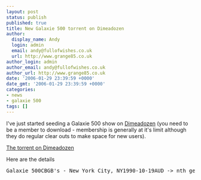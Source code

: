 ```yaml
---
layout: post
status: publish
published: true
title: New Galaxie 500 torrent on Dimeadozen
author:
  display_name: Andy
  login: admin
  email: andy@fullofwishes.co.uk
  url: http://www.grange85.co.uk
author_login: admin
author_email: andy@fullofwishes.co.uk
author_url: http://www.grange85.co.uk
date: '2006-01-29 23:39:59 +0000'
date_gmt: '2006-01-29 23:39:59 +0000'
categories:
- news
- galaxie 500
tags: []
---
```

<p>I've just started seeding a Galaxie 500 show on <a href="http://www.dimeadozen.org">Dimeadozen</a> (you need to be a member to download - membership is generally at it's limit although they do regular clear outs to make space for new users).</p>
<p>
<p><a href="http://www.dimeadozen.org/torrents-details.php?id=80367">The torrent on Dimeadozen</a></p>
<p>Here are the details</p>
<pre>Galaxie 500CBGB's - New York City, NY1990-10-19AUD -> nth generation cassette -> Audacity -> WAV -> FLAC01-Fourth of July02-Summertime03-Decomposing Trees04-When Will You Come Home05-Hearing Voices06-Don't Let Our Youth Go to Waste (Jonathan Richman)07-Spook08-Listen, the Snow Is Falling (Yoko Ono)09-Melt Away10-Snowstorm11-Here She Comes NowPretty good recording although the audience and between songbanter (what little there is) is very quiet.</pre>
